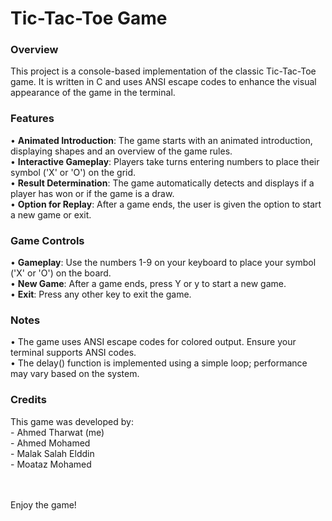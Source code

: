 <h1>Tic-Tac-Toe Game</h1>
<h3>Overview</h3>
This project is a console-based implementation of the classic Tic-Tac-Toe game. It is written in C and uses ANSI escape codes to enhance the visual appearance of the game in the terminal.

<h3>Features</h3>
• <strong>Animated Introduction</strong>: The game starts with an animated introduction, displaying shapes and an overview of the game rules.<br>
• <strong>Interactive Gameplay</strong>: Players take turns entering numbers to place their symbol ('X' or 'O') on the grid.<br>
• <strong>Result Determination</strong>: The game automatically detects and displays if a player has won or if the game is a draw.<br>
• <strong>Option for Replay</strong>: After a game ends, the user is given the option to start a new game or exit.<br>

<h3>Game Controls</h3>
• <strong>Gameplay</strong>: Use the numbers 1-9 on your keyboard to place your symbol ('X' or 'O') on the board.<br>
• <strong>New Game</strong>: After a game ends, press Y or y to start a new game.<br>
• <strong>Exit</strong>: Press any other key to exit the game.<br>

<h3>Notes</h3>
• The game uses ANSI escape codes for colored output. Ensure your terminal supports ANSI codes.<br>
• The delay() function is implemented using a simple loop; performance may vary based on the system.<br>

<h3>Credits</h3>
This game was developed by:<br>
- Ahmed Tharwat (me)<br>
- Ahmed Mohamed<br>
- Malak Salah Elddin<br>
- Moataz Mohamed<br>

<br><br>Enjoy the game!

